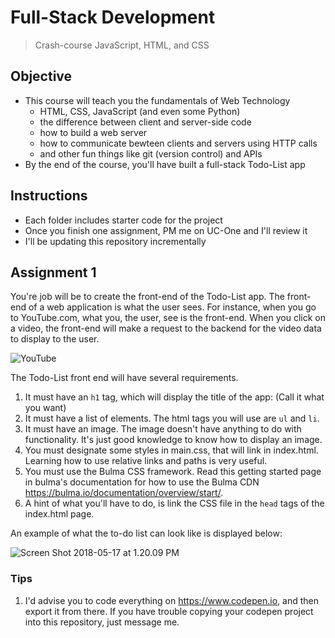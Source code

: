 # Full-Stack Development
> Crash-course JavaScript, HTML, and CSS 

## Objective
* This course will teach you the fundamentals of Web Technology
  * HTML, CSS, JavaScript (and even some Python)
  * the difference between client and server-side code   
  * how to build a web server
  * how to communicate bewteen clients and servers using HTTP calls 
  * and other fun things like git (version control) and APIs
* By the end of the course, you'll have built a full-stack Todo-List app

## Instructions
* Each folder includes starter code for the project
* Once you finish one assignment, PM me on UC-One and I'll review it 
* I'll be updating this repository incrementally

## Assignment 1
You're job will be to create the front-end of the Todo-List app. The front-end of a web application is what the user sees. For instance, when you go to YouTube.com, what you, the user, see is the front-end. When you click on a video, the front-end will make a request to the backend for the video data to display to the user.  

![YouTube](http://1.bp.blogspot.com/-alWzGL6_b_U/UsRTthrNNiI/AAAAAAAAMps/wjvmyo0BdTA/s1600/Old+YouTube+homepage.png)

The Todo-List front end will have several requirements.
1. It must have an `h1` tag, which will display the title of the app: (Call it what you want)
2. It must have a list of elements. The html tags you will use are `ul` and `li`.
3. It must have an image. The image doesn't have anything to do with functionality. It's just good knowledge to know how to display an image.
4. You must designate some styles in main.css, that will link in index.html. Learning how to use relative links and paths is very useful. 
5. You must use the Bulma CSS framework. Read this getting started page in bulma's documentation for how to use the Bulma CDN https://bulma.io/documentation/overview/start/. 
  1. A hint of what you'll have to do, is link the CSS file in the `head` tags of the index.html page.

An example of what the to-do list can look like is displayed below: 

![Screen Shot 2018-05-17 at 1.20.09 PM](https://i.imgur.com/eJnoSuc.png)

### Tips
1. I'd advise you to code everything on https://www.codepen.io, and then export it from there. If you have trouble copying your codepen project into this repository, just message me.

